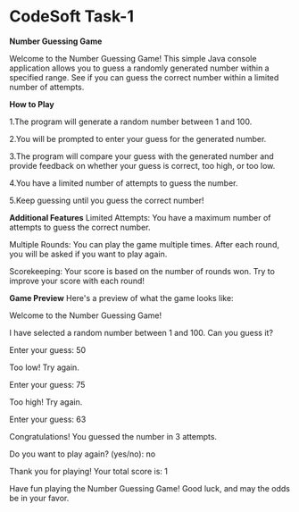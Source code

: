 # CodeSoft Task-1 
**Number Guessing Game**

Welcome to the Number Guessing Game! This simple Java console application allows you to guess a randomly generated number within a specified range. See if you can guess the correct number within a limited number of attempts.

**How to Play**

1.The program will generate a random number between 1 and 100.

2.You will be prompted to enter your guess for the generated number.

3.The program will compare your guess with the generated number and provide feedback on whether your guess is correct, too high, or too low.

4.You have a limited number of attempts to guess the number.

5.Keep guessing until you guess the correct number!

**Additional Features**
Limited Attempts: You have a maximum number of attempts to guess the correct number.

Multiple Rounds: You can play the game multiple times. After each round, you will be asked if you want to play again.

Scorekeeping: Your score is based on the number of rounds won. Try to improve your score with each round!

**Game Preview**
Here's a preview of what the game looks like:

Welcome to the Number Guessing Game!

I have selected a random number between 1 and 100. Can you guess it?

Enter your guess: 50

Too low! Try again.

Enter your guess: 75

Too high! Try again.

Enter your guess: 63

Congratulations! You guessed the number in 3 attempts.

Do you want to play again? (yes/no): no

Thank you for playing! Your total score is: 1

Have fun playing the Number Guessing Game! Good luck, and may the odds be in your favor.

